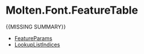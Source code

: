 ﻿  
# Molten.Font.FeatureTable
{{MISSING SUMMARY}}
  
*  [FeatureParams](docs/Molten.Font/Molten/Font/FeatureTable/FeatureParams.md)  
*  [LookupListIndices](docs/Molten.Font/Molten/Font/FeatureTable/LookupListIndices.md)